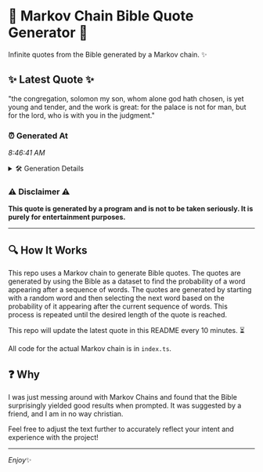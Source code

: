 # 📖 Markov Chain Bible Quote Generator 📖

Infinite quotes from the Bible generated by a Markov chain. ✨

## ✨ Latest Quote ✨
"the congregation, solomon my son, whom alone god hath chosen, is yet young and tender, and the work is great: for the palace is not for man, but for the lord, who is with you in the judgment."

### ⏰ Generated At
*8:46:41 AM*

<details>
    <summary>🛠️ Generation Details</summary>
    <p>
        <strong>🌱 Seed:</strong> the<br>
        <strong>🔄 Iterations:</strong> 37<br>
        <strong>📜 Context History:</strong><br>[ the ]: congregation,<br>[ the, congregation, ]: solomon<br>[ the, congregation,, solomon ]: my<br>[ the, congregation,, solomon, my ]: son,<br>[ the, congregation,, solomon, my, son, ]: whom<br>[ the, congregation,, solomon, my, son,, whom ]: alone<br>[ congregation,, solomon, my, son,, whom, alone ]: god<br>[ solomon, my, son,, whom, alone, god ]: hath<br>[ my, son,, whom, alone, god, hath ]: chosen,<br>[ son,, whom, alone, god, hath, chosen, ]: is<br>[ whom, alone, god, hath, chosen,, is ]: yet<br>[ alone, god, hath, chosen,, is, yet ]: young<br>[ god, hath, chosen,, is, yet, young ]: and<br>[ hath, chosen,, is, yet, young, and ]: tender,<br>[ chosen,, is, yet, young, and, tender, ]: and<br>[ is, yet, young, and, tender,, and ]: the<br>[ yet, young, and, tender,, and, the ]: work<br>[ young, and, tender,, and, the, work ]: is<br>[ and, tender,, and, the, work, is ]: great:<br>[ tender,, and, the, work, is, great: ]: for<br>[ and, the, work, is, great:, for ]: the<br>[ the, work, is, great:, for, the ]: palace<br>[ work, is, great:, for, the, palace ]: is<br>[ is, great:, for, the, palace, is ]: not<br>[ great:, for, the, palace, is, not ]: for<br>[ for, the, palace, is, not, for ]: man,<br>[ the, palace, is, not, for, man, ]: but<br>[ palace, is, not, for, man,, but ]: for<br>[ is, not, for, man,, but, for ]: the<br>[ not, for, man,, but, for, the ]: lord,<br>[ for, man,, but, for, the, lord, ]: who<br>[ man,, but, for, the, lord,, who ]: is<br>[ but, for, the, lord,, who, is ]: with<br>[ for, the, lord,, who, is, with ]: you<br>[ the, lord,, who, is, with, you ]: in<br>[ lord,, who, is, with, you, in ]: the<br>[ who, is, with, you, in, the ]: judgment.<br>
    </p>
</details>

### ⚠️ Disclaimer ⚠️
**This quote is generated by a program and is not to be taken seriously. It is purely for entertainment purposes.**

---

## 🔍 How It Works

This repo uses a Markov chain to generate Bible quotes. The quotes are generated by using the Bible as a dataset to find the probability of a word appearing after a sequence of words. The quotes are generated by starting with a random word and then selecting the next word based on the probability of it appearing after the current sequence of words. This process is repeated until the desired length of the quote is reached.

This repo will update the latest quote in this README every 10 minutes. ⏳

All code for the actual Markov chain is in `index.ts`.

## ❓ Why

I was just messing around with Markov Chains and found that the Bible surprisingly yielded good results when prompted. 
It was suggested by a friend, and I am in no way christian.

Feel free to adjust the text further to accurately reflect your intent and experience with the project!

---

*Enjoy*✨
